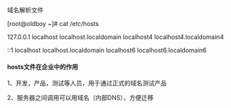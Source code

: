 域名解析文件

\[root@oldboy ~\]\# cat /etc/hosts

127.0.0.1 localhost localhost.localdomain localhost4 localhost4.localdomain4

::1 localhost localhost.localdomain localhost6 localhost6.localdomain6

#### hosts文件在企业中的作用

1、开发，产品，测试等人员，用于通过正式的域名测试产品

2、服务器之间调用可以用域名（内部DNS），方便迁移

